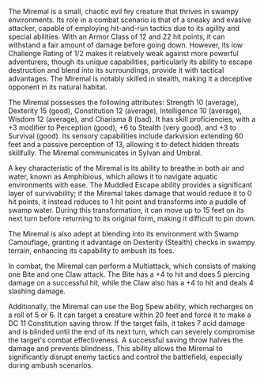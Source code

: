 The Miremal is a small, chaotic evil fey creature that thrives in swampy environments. Its role in a combat scenario is that of a sneaky and evasive attacker, capable of employing hit-and-run tactics due to its agility and special abilities. With an Armor Class of 12 and 22 hit points, it can withstand a fair amount of damage before going down. However, its low Challenge Rating of 1/2 makes it relatively weak against more powerful adventurers, though its unique capabilities, particularly its ability to escape destruction and blend into its surroundings, provide it with tactical advantages. The Miremal is notably skilled in stealth, making it a deceptive opponent in its natural habitat.

The Miremal possesses the following attributes: Strength 10 (average), Dexterity 15 (good), Constitution 12 (average), Intelligence 10 (average), Wisdom 12 (average), and Charisma 8 (bad). It has skill proficiencies, with a +3 modifier to Perception (good), +6 to Stealth (very good), and +3 to Survival (good). Its sensory capabilities include darkvision extending 60 feet and a passive perception of 13, allowing it to detect hidden threats skillfully. The Miremal communicates in Sylvan and Umbral.

A key characteristic of the Miremal is its ability to breathe in both air and water, known as Amphibious, which allows it to navigate aquatic environments with ease. The Muddled Escape ability provides a significant layer of survivability; if the Miremal takes damage that would reduce it to 0 hit points, it instead reduces to 1 hit point and transforms into a puddle of swamp water. During this transformation, it can move up to 15 feet on its next turn before returning to its original form, making it difficult to pin down. 

The Miremal is also adept at blending into its environment with Swamp Camouflage, granting it advantage on Dexterity (Stealth) checks in swampy terrain, enhancing its capability to ambush its foes.

In combat, the Miremal can perform a Multiattack, which consists of making one Bite and one Claw attack. The Bite has a +4 to hit and does 5 piercing damage on a successful hit, while the Claw also has a +4 to hit and deals 4 slashing damage. 

Additionally, the Miremal can use the Bog Spew ability, which recharges on a roll of 5 or 6. It can target a creature within 20 feet and force it to make a DC 11 Constitution saving throw. If the target fails, it takes 7 acid damage and is blinded until the end of its next turn, which can severely compromise the target's combat effectiveness. A successful saving throw halves the damage and prevents blindness. This ability allows the Miremal to significantly disrupt enemy tactics and control the battlefield, especially during ambush scenarios.
